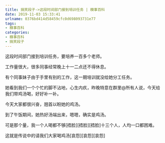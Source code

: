 ```yaml
---
title: 搞笑段子->这段时间部门接到培训任务 | 糗事百科
date: 2019-11-03 15:33:41
urlname: 0376bd414d58459cfc0d698093731e77
tags: 
- 糗事百科
categories:
- 糗事百科
- 搞笑段子
---
```

这段时间部门接到培训任务，要培养一百多个老师。

工作量很大，很多同事经常晚上十一二点还不得休息。

有个同事妹子由于手里有别的工作，这一期培训就没给她分工任务。

她看到我们一个个忙的脚不沾地，心生内疚，昨晚特意在群里@所有人说，今天给我们带鸡汤喝，好好补一补。

今天大家都很兴奋，翘首以盼她的鸡汤。

到了午饭期间，她热好汤端出来，嗯嗯，确实是鸡汤。

可是那个量，我一个人喝都不够[捂脸][捂脸][捂脸]十三个人，人均一口都困难。

这就是传说中的请我们大家喝鸡汤[哀怨][哀怨][哀怨]


